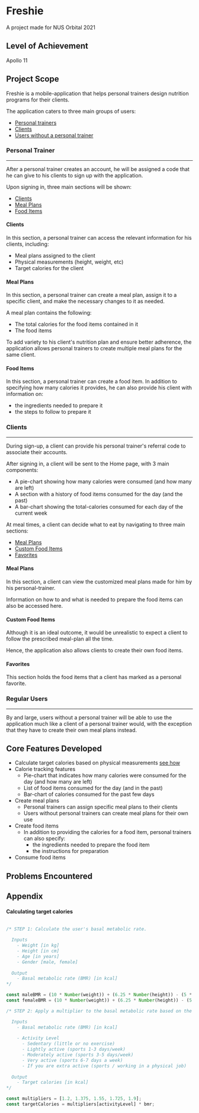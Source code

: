# Freshie
A project made for NUS Orbital 2021

## Level of Achievement
Apollo 11

## Project Scope
Freshie is a mobile-application that helps personal trainers design nutrition programs for their clients.

The application caters to three main groups of users: 
  - [Personal trainers](#personal-trainer)
  - [Clients](#clients)
  - [Users without a personal trainer](#regular-users)

### Personal Trainer
---
After a personal trainer creates an account, he will be assigned a code that he can give to his clients to sign up with the application.

Upon signing in, three main sections will be shown:
  - [Clients](#list-of-clients)
  - [Meal Plans](#list-of-meal-plans)
  - [Food Items](#list-of-food-items)

#### Clients
In this section, a personal trainer can access the relevant information for his clients, including:
  - Meal plans assigned to the client
  - Physical measurements (height, weight, etc)
  - Target calories for the client

#### Meal Plans
In this section, a personal trainer can create a meal plan, assign it to a specific client, and make the necessary changes to it as needed.

A meal plan contains the following:
  - The total calories for the food items contained in it
  - The food items

To add variety to his client's nutrition plan and ensure better adherence, the application allows personal trainers to create multiple meal plans for the same client.

#### Food Items
In this section, a personal trainer can create a food item. In addition to specifying how many calories it provides, he can also provide his client with information on:
  - the ingredients needed to prepare it
  - the steps to follow to prepare it



### Clients
---
During sign-up, a client can provide his personal trainer's referral code to associate their accounts.

After signing in, a client will be sent to the Home page, with 3 main components:
  - A pie-chart showing how many calories were consumed (and how many are left)
  - A section with a history of food items consumed for the day (and the past)
  - A bar-chart showing the total-calories consumed for each day of the current week

At meal times, a client can decide what to eat by navigating to three main sections:
  - [Meal Plans](#meal-plans)
  - [Custom Food Items](#custom-food-items)
  - [Favorites](#favorites)

#### Meal Plans
In this section, a client can view the customized meal plans made for him by his personal-trainer. 

Information on how to and what is needed to prepare the food items can also be accessed here.

#### Custom Food Items
Although it is an ideal outcome, it would be unrealistic to expect a client to follow the prescribed meal-plan all the time. 

Hence, the application also allows clients to create their own food items.

#### Favorites
This section holds the food items that a client has marked as a personal favorite.



### Regular Users
---
By and large, users without a personal trainer will be able to use the application much like a client of a personal trainer would, with the exception that they have to create their own meal plans instead.





## Core Features Developed
  - Calculate target calories based on physical measurements [see how](#calculating-target-calories)
  - Calorie tracking features
      - Pie-chart that indicates how many calories were consumed for the day (and how many are left)
      - List of food items consumed for the day (and in the past)
      - Bar-chart of calories consumed for the past few days
  - Create meal plans
      - Personal trainers can assign specific meal plans to their clients
      - Users without personal trainers can create meal plans for their own use
  - Create food items
     - In addition to providing the calories for a food item, personal trainers can also specify:
         - the ingredients needed to prepare the food item
         - the instructions for preparation
  - Consume food items

## Problems Encountered


## Appendix

#### Calculating target calories
``` Javascript

/* STEP 1: Calculate the user's basal metabolic rate.

  Inputs
    - Weight [in kg]
    - Height [in cm]
    - Age [in years]
    - Gender [male, female]
  
  Output
    - Basal metabolic rate (BMR) [in kcal]
*/

const maleBMR = (10 * Number(weight)) + (6.25 * Number(height)) - (5 * Number(age)) + 5;
const femaleBMR = (10 * Number(weight)) + (6.25 * Number(height)) - (5 * Number(age)) - 161;

/* STEP 2: Apply a multiplier to the basal metabolic rate based on the user's activity level.

  Inputs
    - Basal metabolic rate (BMR) [in kcal]
    
    - Activity Level
      - Sedentary (little or no exercise)
      - Lightly active (sports 1-3 days/week)
      - Moderately active (sports 3-5 days/week)
      - Very active (sports 6-7 days a week)
      - If you are extra active (sports / working in a physical job)
  
  Output
    - Target calories [in kcal]
*/

const multipliers = [1.2, 1.375, 1.55, 1.725, 1.9];
const targetCalories = multipliers[activityLevel] * bmr;

```
